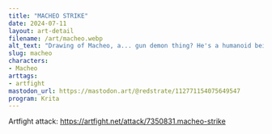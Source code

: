 ```yaml
---
title: "MACHEO STRIKE"
date: 2024-07-11
layout: art-detail
filename: /art/macheo.webp
alt_text: "Drawing of Macheo, a... gun demon thing? He's a humanoid being with dark skin dotted with orange flames, and a gun on his face. He's currently throwing himself at someone to the left that we can't see. He's also donning a ripped  tank top and some baggy pants."
slug: macheo
characters:
- Macheo
arttags:
- artfight
mastodon_url: https://mastodon.art/@redstrate/112771154075649547
program: Krita
---
```

Artfight attack: https://artfight.net/attack/7350831.macheo-strike
